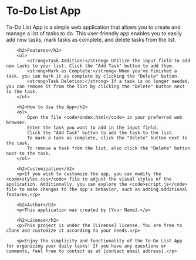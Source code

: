 <h1>To-Do List App</h1>
        To-Do List App is a simple web application that allows you to create and manage a list of tasks to do. This user-friendly app enables you to easily add new tasks, mark tasks as complete, and delete tasks from the list.
        
        <h2>Features</h2>
        <ul>
            <strong>Task Addition:</strong> Utilize the input field to add new tasks to your list. Click the "Add Task" button to add them.
            <strong>Mark as Complete:</strong> When you've finished a task, you can mark it as complete by clicking the "Delete" button.
            <strong>Task Deletion:</strong> If a task is no longer needed, you can remove it from the list by clicking the "Delete" button next to the task.
        </ul>
        
        <h2>How to Use the App</h2>
        <ol>
            Open the file <code>index.html</code> in your preferred web browser.
            Enter the task you want to add in the input field.
            Click the "Add Task" button to add the task to the list.
            To mark a task as complete, click the "Delete" button next to the task.
            To remove a task from the list, also click the "Delete" button next to the task.
        </ol>
        
        <h2>Customization</h2>
        <p>If you wish to customize the app, you can modify the <code>styles.css</code> file to adjust the visual styles of the application. Additionally, you can explore the <code>script.js</code> file to make changes to the app's behavior, such as adding additional features.</p>
        
        <h2>Author</h2>
        <p>This application was created by [Your Name].</p>
        
        <h2>License</h2>
        <p>This project is under the [License] license. You are free to clone and customize it according to your needs.</p>
        
        <p>Enjoy the simplicity and functionality of the To-Do List App for organizing your daily tasks! If you have any questions or comments, feel free to contact us at [contact email address].</p>
  
